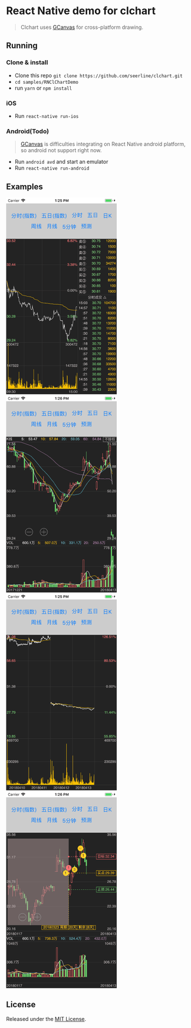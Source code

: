 # React Native demo for clchart

> Clchart uses [GCanvas](https://github.com/alibaba/GCanvas) for cross-platform drawing.

## Running

### Clone & install

* Clone this repo `git clone https://github.com/seerline/clchart.git`
* `cd samples/RNClChartDemo`
* run `yarn` or `npm install`

### iOS

* Run `react-native run-ios`

### Android(Todo)

> [GCanvas](https://github.com/alibaba/GCanvas) is difficulties integrating on React Native android platform, so android not support right now.

* Run `android avd` and start an emulator
* Run `react-native run-android`

## Examples

<img src="./source/min_idx.png" alt="min_idx" width="300" style="display: inline-block">
<img src="./source/day.png" alt="day" width="300" style="display: inline-block">
<img src="./source/5day.png" alt="5day" width="300" style="display: inline-block">
<img src="./source/seer.png" alt="seer" width="300" style="display: inline-block">


## License

Released under the [MIT License](http://opensource.org/licenses/MIT).